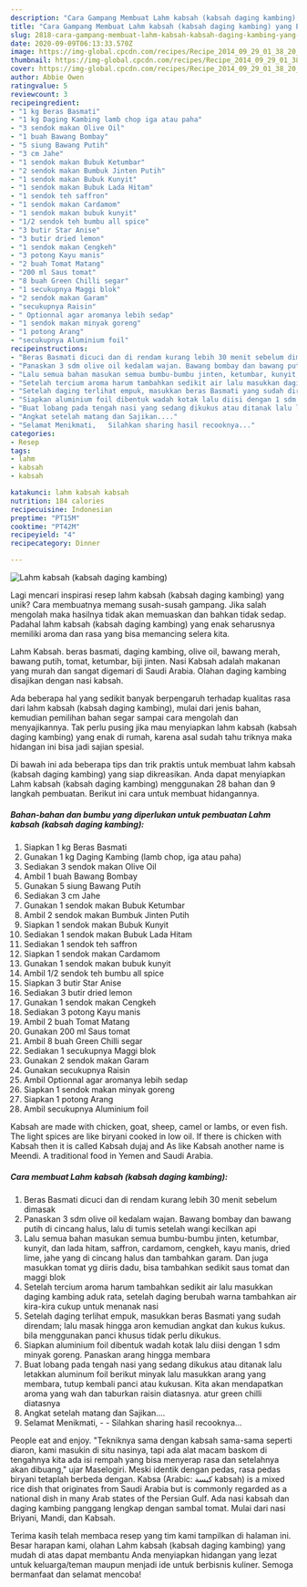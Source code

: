 ```yaml
---
description: "Cara Gampang Membuat Lahm kabsah (kabsah daging kambing) yang Enak Banget"
title: "Cara Gampang Membuat Lahm kabsah (kabsah daging kambing) yang Enak Banget"
slug: 2818-cara-gampang-membuat-lahm-kabsah-kabsah-daging-kambing-yang-enak-banget
date: 2020-09-09T06:13:33.570Z
image: https://img-global.cpcdn.com/recipes/Recipe_2014_09_29_01_38_20_929_37ae7e8bed2f21f407cf/751x532cq70/lahm-kabsah-kabsah-daging-kambing-foto-resep-utama.jpg
thumbnail: https://img-global.cpcdn.com/recipes/Recipe_2014_09_29_01_38_20_929_37ae7e8bed2f21f407cf/751x532cq70/lahm-kabsah-kabsah-daging-kambing-foto-resep-utama.jpg
cover: https://img-global.cpcdn.com/recipes/Recipe_2014_09_29_01_38_20_929_37ae7e8bed2f21f407cf/751x532cq70/lahm-kabsah-kabsah-daging-kambing-foto-resep-utama.jpg
author: Abbie Owen
ratingvalue: 5
reviewcount: 3
recipeingredient:
- "1 kg Beras Basmati"
- "1 kg Daging Kambing lamb chop iga atau paha"
- "3 sendok makan Olive Oil"
- "1 buah Bawang Bombay"
- "5 siung Bawang Putih"
- "3 cm Jahe"
- "1 sendok makan Bubuk Ketumbar"
- "2 sendok makan Bumbuk Jinten Putih"
- "1 sendok makan Bubuk Kunyit"
- "1 sendok makan Bubuk Lada Hitam"
- "1 sendok teh saffron"
- "1 sendok makan Cardamom"
- "1 sendok makan bubuk kunyit"
- "1/2 sendok teh bumbu all spice"
- "3 butir Star Anise"
- "3 butir dried lemon"
- "1 sendok makan Cengkeh"
- "3 potong Kayu manis"
- "2 buah Tomat Matang"
- "200 ml Saus tomat"
- "8 buah Green Chilli segar"
- "1 secukupnya Maggi blok"
- "2 sendok makan Garam"
- "secukupnya Raisin"
- " Optionnal agar aromanya lebih sedap"
- "1 sendok makan minyak goreng"
- "1 potong Arang"
- "secukupnya Aluminium foil"
recipeinstructions:
- "Beras Basmati dicuci dan di rendam kurang lebih 30 menit sebelum dimasak"
- "Panaskan 3 sdm olive oil kedalam wajan. Bawang bombay dan bawang putih di cincang halus, lalu di tumis setelah wangi kecilkan api"
- "Lalu semua bahan masukan semua bumbu-bumbu jinten, ketumbar, kunyit, dan lada hitam, saffron, cardamom, cengkeh, kayu manis, dried lime, jahe yang di cincang halus dan tambahkan garam. Dan juga masukkan tomat yg diiris dadu, bisa tambahkan sedikit saus tomat dan maggi blok"
- "Setelah tercium aroma harum tambahkan sedikit air lalu masukkan daging kambing aduk rata, setelah daging berubah warna tambahkan air kira-kira cukup untuk menanak nasi"
- "Setelah daging terlihat empuk, masukkan beras Basmati yang sudah direndam; lalu masak hingga aron kemudian angkat dan kukus kukus. bila menggunakan panci khusus tidak perlu dikukus."
- "Siapkan aluminium foil dibentuk wadah kotak lalu diisi dengan 1 sdm minyak goreng. Panaskan arang hingga membara"
- "Buat lobang pada tengah nasi yang sedang dikukus atau ditanak lalu letakkan aluminum foil berikut minyak lalu masukkan arang yang membara, tutup kembali panci atau kukusan. Kita akan mendapatkan aroma yang wah dan taburkan raisin diatasnya. atur green chilli diatasnya"
- "Angkat setelah matang dan Sajikan...."
- "Selamat Menikmati,   Silahkan sharing hasil recooknya..."
categories:
- Resep
tags:
- lahm
- kabsah
- kabsah

katakunci: lahm kabsah kabsah 
nutrition: 184 calories
recipecuisine: Indonesian
preptime: "PT15M"
cooktime: "PT42M"
recipeyield: "4"
recipecategory: Dinner

---
```



![Lahm kabsah (kabsah daging kambing)](https://img-global.cpcdn.com/recipes/Recipe_2014_09_29_01_38_20_929_37ae7e8bed2f21f407cf/751x532cq70/lahm-kabsah-kabsah-daging-kambing-foto-resep-utama.jpg)

Lagi mencari inspirasi resep lahm kabsah (kabsah daging kambing) yang unik? Cara membuatnya memang susah-susah gampang. Jika salah mengolah maka hasilnya tidak akan memuaskan dan bahkan tidak sedap. Padahal lahm kabsah (kabsah daging kambing) yang enak seharusnya memiliki aroma dan rasa yang bisa memancing selera kita.

Lahm Kabsah. beras basmati, daging kambing, olive oil, bawang merah, bawang putih, tomat, ketumbar, biji jinten. Nasi Kabsah adalah makanan yang murah dan sangat digemari di Saudi Arabia. Olahan daging kambing disajikan dengan nasi kabsah.

Ada beberapa hal yang sedikit banyak berpengaruh terhadap kualitas rasa dari lahm kabsah (kabsah daging kambing), mulai dari jenis bahan, kemudian pemilihan bahan segar sampai cara mengolah dan menyajikannya. Tak perlu pusing jika mau menyiapkan lahm kabsah (kabsah daging kambing) yang enak di rumah, karena asal sudah tahu triknya maka hidangan ini bisa jadi sajian spesial.


Di bawah ini ada beberapa tips dan trik praktis untuk membuat lahm kabsah (kabsah daging kambing) yang siap dikreasikan. Anda dapat menyiapkan Lahm kabsah (kabsah daging kambing) menggunakan 28 bahan dan 9 langkah pembuatan. Berikut ini cara untuk membuat hidangannya.

<!--inarticleads1-->

##### Bahan-bahan dan bumbu yang diperlukan untuk pembuatan Lahm kabsah (kabsah daging kambing):

1. Siapkan 1 kg Beras Basmati
1. Gunakan 1 kg Daging Kambing (lamb chop, iga atau paha)
1. Sediakan 3 sendok makan Olive Oil
1. Ambil 1 buah Bawang Bombay
1. Gunakan 5 siung Bawang Putih
1. Sediakan 3 cm Jahe
1. Gunakan 1 sendok makan Bubuk Ketumbar
1. Ambil 2 sendok makan Bumbuk Jinten Putih
1. Siapkan 1 sendok makan Bubuk Kunyit
1. Sediakan 1 sendok makan Bubuk Lada Hitam
1. Sediakan 1 sendok teh saffron
1. Siapkan 1 sendok makan Cardamom
1. Gunakan 1 sendok makan bubuk kunyit
1. Ambil 1/2 sendok teh bumbu all spice
1. Siapkan 3 butir Star Anise
1. Sediakan 3 butir dried lemon
1. Gunakan 1 sendok makan Cengkeh
1. Sediakan 3 potong Kayu manis
1. Ambil 2 buah Tomat Matang
1. Gunakan 200 ml Saus tomat
1. Ambil 8 buah Green Chilli segar
1. Sediakan 1 secukupnya Maggi blok
1. Gunakan 2 sendok makan Garam
1. Gunakan secukupnya Raisin
1. Ambil  Optionnal agar aromanya lebih sedap
1. Siapkan 1 sendok makan minyak goreng
1. Siapkan 1 potong Arang
1. Ambil secukupnya Aluminium foil


Kabsah are made with chicken, goat, sheep, camel or lambs, or even fish. The light spices are like biryani cooked in low oil. If there is chicken with Kabsah then it is called Kabsah dujaj and As like Kabsah another name is Meendi. A traditional food in Yemen and Saudi Arabia. 

<!--inarticleads2-->

##### Cara membuat Lahm kabsah (kabsah daging kambing):

1. Beras Basmati dicuci dan di rendam kurang lebih 30 menit sebelum dimasak
1. Panaskan 3 sdm olive oil kedalam wajan. Bawang bombay dan bawang putih di cincang halus, lalu di tumis setelah wangi kecilkan api
1. Lalu semua bahan masukan semua bumbu-bumbu jinten, ketumbar, kunyit, dan lada hitam, saffron, cardamom, cengkeh, kayu manis, dried lime, jahe yang di cincang halus dan tambahkan garam. Dan juga masukkan tomat yg diiris dadu, bisa tambahkan sedikit saus tomat dan maggi blok
1. Setelah tercium aroma harum tambahkan sedikit air lalu masukkan daging kambing aduk rata, setelah daging berubah warna tambahkan air kira-kira cukup untuk menanak nasi
1. Setelah daging terlihat empuk, masukkan beras Basmati yang sudah direndam; lalu masak hingga aron kemudian angkat dan kukus kukus. bila menggunakan panci khusus tidak perlu dikukus.
1. Siapkan aluminium foil dibentuk wadah kotak lalu diisi dengan 1 sdm minyak goreng. Panaskan arang hingga membara
1. Buat lobang pada tengah nasi yang sedang dikukus atau ditanak lalu letakkan aluminum foil berikut minyak lalu masukkan arang yang membara, tutup kembali panci atau kukusan. Kita akan mendapatkan aroma yang wah dan taburkan raisin diatasnya. atur green chilli diatasnya
1. Angkat setelah matang dan Sajikan....
1. Selamat Menikmati,  -  - Silahkan sharing hasil recooknya...


People eat and enjoy. &#34;Tekniknya sama dengan kabsah sama-sama seperti diaron, kami masukin di situ nasinya, tapi ada alat macam baskom di tengahnya kita ada isi rempah yang bisa menyerap rasa dan setelahnya akan dibuang,&#34; ujar Maselogiri. Meski identik dengan pedas, rasa pedas biryani tetaplah berbeda dengan. Kabsa (Arabic: كبسة‎ kabsah) is a mixed rice dish that originates from Saudi Arabia but is commonly regarded as a national dish in many Arab states of the Persian Gulf. Ada nasi kabsah dan daging kambing panggang lengkap dengan sambal tomat. Mulai dari nasi Briyani, Mandi, dan Kabsah. 

Terima kasih telah membaca resep yang tim kami tampilkan di halaman ini. Besar harapan kami, olahan Lahm kabsah (kabsah daging kambing) yang mudah di atas dapat membantu Anda menyiapkan hidangan yang lezat untuk keluarga/teman maupun menjadi ide untuk berbisnis kuliner. Semoga bermanfaat dan selamat mencoba!
